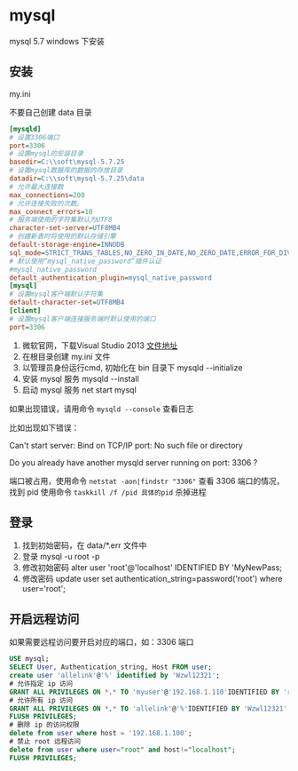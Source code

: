 #  mysql 

mysql 5.7 windows 下安装

## 安装

my.ini

不要自己创建 data 目录

```ini
[mysqld]
# 设置3306端口
port=3306
# 设置mysql的安装目录
basedir=C:\\soft\mysql-5.7.25
# 设置mysql数据库的数据的存放目录
datadir=C:\\soft\mysql-5.7.25\data
# 允许最大连接数
max_connections=200
# 允许连接失败的次数。
max_connect_errors=10
# 服务端使用的字符集默认为UTF8
character-set-server=UTF8MB4
# 创建新表时将使用的默认存储引擎
default-storage-engine=INNODB
sql_mode=STRICT_TRANS_TABLES,NO_ZERO_IN_DATE,NO_ZERO_DATE,ERROR_FOR_DIVISION_BY_ZERO,NO_ENGINE_SUBSTITUTION
# 默认使用“mysql_native_password”插件认证
#mysql_native_password
default_authentication_plugin=mysql_native_password
[mysql]
# 设置mysql客户端默认字符集
default-character-set=UTF8MB4
[client]
# 设置mysql客户端连接服务端时默认使用的端口
port=3306


```

1. 微软官网，下载Visual Studio 2013 [文件地址](https://www.microsoft.com/zh-CN/download/details.aspx?id=40784)
2. 在根目录创建 my.ini 文件
3.  以管理员身份运行cmd, 初始化在 bin 目录下  mysqld --initialize
4. 安装 mysql 服务  mysqld --install
5. 启动 mysql 服务  net start mysql



如果出现错误，请用命令 `mysqld --console` 查看日志

比如出现如下错误：

Can't start server: Bind on TCP/IP port: No such file or directory 

Do you already have another mysqld server running on port: 3306 ? 

端口被占用，使用命令 `netstat -aon|findstr "3306"` 查看 3306 端口的情况，找到 pid 使用命令  `taskkill /f /pid 具体的pid` 杀掉进程

## 登录

1. 找到初始密码，在 data/*.err 文件中
2. 登录 mysql -u root -p
3. 修改初始密码 alter user 'root'@'localhost' IDENTIFIED BY  'MyNewPass;
4.  修改密码 update user set authentication_string=password('root') where user='root';

## 开启远程访问

如果需要远程访问要开启对应的端口，如：3306 端口

```sql
USE mysql;
SELECT User, Authentication_string, Host FROM user;
create user 'allelink'@'%' identified by 'Wzwl12321';
# 允许指定 ip 访问
GRANT ALL PRIVILEGES ON *.* TO 'myuser'@'192.168.1.110'IDENTIFIED BY 'root' WITH GRANT OPTION;
# 允许所有 ip 访问
GRANT ALL PRIVILEGES ON *.* TO 'allelink'@'%'IDENTIFIED BY 'Wzwl12321' WITH GRANT OPTION;
FLUSH PRIVILEGES;
# 删除 ip 的访问权限
delete from user where host = '192.168.1.100';
# 禁止 root 远程访问
delete from user where user="root" and host!="localhost";
FLUSH PRIVILEGES;
```

